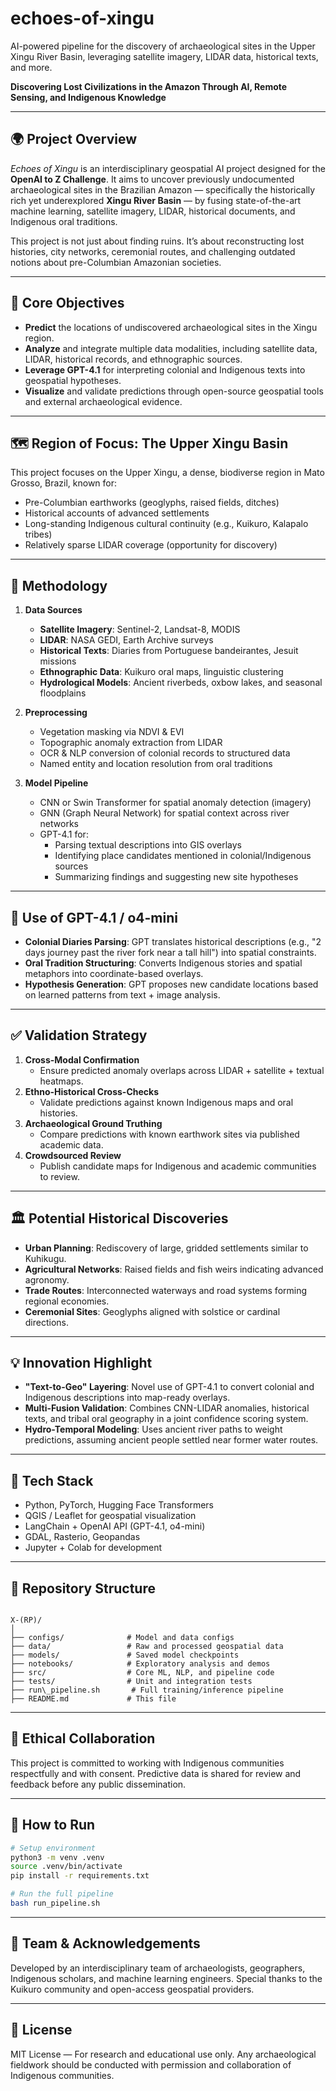 # echoes-of-xingu
AI-powered pipeline for the discovery of archaeological sites in the Upper Xingu River Basin, leveraging satellite imagery, LIDAR data, historical texts, and more.

**Discovering Lost Civilizations in the Amazon Through AI, Remote Sensing, and Indigenous Knowledge**

---

## 🌍 Project Overview

_Echoes of Xingu_ is an interdisciplinary geospatial AI project designed for the **OpenAI to Z Challenge**. It aims to uncover previously undocumented archaeological sites in the Brazilian Amazon — specifically the historically rich yet underexplored **Xingu River Basin** — by fusing state-of-the-art machine learning, satellite imagery, LIDAR, historical documents, and Indigenous oral traditions.

This project is not just about finding ruins. It’s about reconstructing lost histories, city networks, ceremonial routes, and challenging outdated notions about pre-Columbian Amazonian societies.

---

## 🧠 Core Objectives

- **Predict** the locations of undiscovered archaeological sites in the Xingu region.
- **Analyze** and integrate multiple data modalities, including satellite data, LIDAR, historical records, and ethnographic sources.
- **Leverage GPT-4.1** for interpreting colonial and Indigenous texts into geospatial hypotheses.
- **Visualize** and validate predictions through open-source geospatial tools and external archaeological evidence.

---

## 🗺️ Region of Focus: The Upper Xingu Basin

This project focuses on the Upper Xingu, a dense, biodiverse region in Mato Grosso, Brazil, known for:
- Pre-Columbian earthworks (geoglyphs, raised fields, ditches)
- Historical accounts of advanced settlements
- Long-standing Indigenous cultural continuity (e.g., Kuikuro, Kalapalo tribes)
- Relatively sparse LIDAR coverage (opportunity for discovery)

---

## 🔬 Methodology

1. **Data Sources**
   - **Satellite Imagery**: Sentinel-2, Landsat-8, MODIS
   - **LIDAR**: NASA GEDI, Earth Archive surveys
   - **Historical Texts**: Diaries from Portuguese bandeirantes, Jesuit missions
   - **Ethnographic Data**: Kuikuro oral maps, linguistic clustering
   - **Hydrological Models**: Ancient riverbeds, oxbow lakes, and seasonal floodplains

2. **Preprocessing**
   - Vegetation masking via NDVI & EVI
   - Topographic anomaly extraction from LIDAR
   - OCR & NLP conversion of colonial records to structured data
   - Named entity and location resolution from oral traditions

3. **Model Pipeline**
   - CNN or Swin Transformer for spatial anomaly detection (imagery)
   - GNN (Graph Neural Network) for spatial context across river networks
   - GPT-4.1 for:
     - Parsing textual descriptions into GIS overlays
     - Identifying place candidates mentioned in colonial/Indigenous sources
     - Summarizing findings and suggesting new site hypotheses

---

## 🧠 Use of GPT-4.1 / o4-mini

- **Colonial Diaries Parsing**: GPT translates historical descriptions (e.g., "2 days journey past the river fork near a tall hill") into spatial constraints.
- **Oral Tradition Structuring**: Converts Indigenous stories and spatial metaphors into coordinate-based overlays.
- **Hypothesis Generation**: GPT proposes new candidate locations based on learned patterns from text + image analysis.

---

## ✅ Validation Strategy

1. **Cross-Modal Confirmation**
   - Ensure predicted anomaly overlaps across LIDAR + satellite + textual heatmaps.
2. **Ethno-Historical Cross-Checks**
   - Validate predictions against known Indigenous maps and oral histories.
3. **Archaeological Ground Truthing**
   - Compare predictions with known earthwork sites via published academic data.
4. **Crowdsourced Review**
   - Publish candidate maps for Indigenous and academic communities to review.

---

## 🏛️ Potential Historical Discoveries

- **Urban Planning**: Rediscovery of large, gridded settlements similar to Kuhikugu.
- **Agricultural Networks**: Raised fields and fish weirs indicating advanced agronomy.
- **Trade Routes**: Interconnected waterways and road systems forming regional economies.
- **Ceremonial Sites**: Geoglyphs aligned with solstice or cardinal directions.

---

## 💡 Innovation Highlight

- **"Text-to-Geo" Layering**: Novel use of GPT-4.1 to convert colonial and Indigenous descriptions into map-ready overlays.
- **Multi-Fusion Validation**: Combines CNN-LIDAR anomalies, historical texts, and tribal oral geography in a joint confidence scoring system.
- **Hydro-Temporal Modeling**: Uses ancient river paths to weight predictions, assuming ancient people settled near former water routes.

---

## 🧰 Tech Stack

- Python, PyTorch, Hugging Face Transformers
- QGIS / Leaflet for geospatial visualization
- LangChain + OpenAI API (GPT-4.1, o4-mini)
- GDAL, Rasterio, Geopandas
- Jupyter + Colab for development

---

## 📁 Repository Structure

```

X-(RP)/
│
├── configs/              # Model and data configs
├── data/                 # Raw and processed geospatial data
├── models/               # Saved model checkpoints
├── notebooks/            # Exploratory analysis and demos
├── src/                  # Core ML, NLP, and pipeline code
├── tests/                # Unit and integration tests
├── run\_pipeline.sh       # Full training/inference pipeline
├── README.md             # This file

````

---

## 🤝 Ethical Collaboration

This project is committed to working with Indigenous communities respectfully and with consent. Predictive data is shared for review and feedback before any public dissemination.

---

## 🧪 How to Run

```bash
# Setup environment
python3 -m venv .venv
source .venv/bin/activate
pip install -r requirements.txt

# Run the full pipeline
bash run_pipeline.sh
````

---

## 👥 Team & Acknowledgements

Developed by an interdisciplinary team of archaeologists, geographers, Indigenous scholars, and machine learning engineers. Special thanks to the Kuikuro community and open-access geospatial providers.

---

## 📜 License

MIT License — For research and educational use only. Any archaeological fieldwork should be conducted with permission and collaboration of Indigenous communities.
